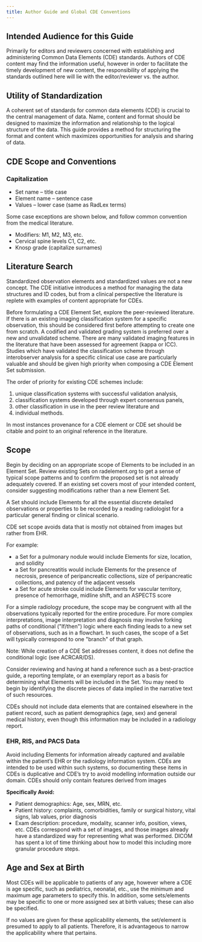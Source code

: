 ```yaml
---
title: Author Guide and Global CDE Conventions
---
```


## Intended Audience for this Guide

Primarily for editors and reviewers concerned with establishing and administering Common Data Elements (CDE) standards. Authors of CDE content may find the information useful, however in order to facilitate the timely development of new content, the responsibility of applying the standards outlined here will lie with the editor/reviewer vs. the author.

## Utility of Standardization

A coherent set of standards for common data elements (CDE) is crucial to the central management of data. Name, content and format should be designed to maximize the information and relationship to the logical structure of the data. This guide provides a method for structuring the format and content which maximizes opportunities for analysis and sharing of data.

## CDE Scope and Conventions

### Capitalization
- Set name – title case
- Element name – sentence case
- Values – lower case (same as RadLex terms)

Some case exceptions are shown below, and follow common convention from the medical literature.

- Modifiers: M1, M2, M3, etc. 
- Cervical spine levels C1, C2, etc.
- Knosp grade (capitalize surnames)

## Literature Search

Standardized observation elements and standardized values are not a new concept. The CDE initiative introduces a method for managing the data structures and ID codes, but from a clinical perspective the literature is replete with examples of content appropriate for CDEs.

Before formulating a CDE Element Set, explore the peer-reviewed literature. If there is an existing imaging classification system for a specific observation, this should be considered first before attempting to create one from scratch. A codified and validated grading system is preferred over a new and unvalidated scheme. There are many validated imaging features in the literature that have been assessed for agreement (kappa or ICC). Studies which have validated the classification scheme through interobserver analysis for a specific clinical use case are particularly valuable and should be given high priority when composing a CDE Element Set submission. 

The order of priority for existing CDE schemes include: 

1. unique classification systems with successful validation analysis, 
2. classification systems developed through expert consensus panels, 
3. other classification in use in the peer review literature and 
4. individual methods. 

In most instances provenance for a CDE element or CDE set should be citable and point to an original reference in the literature.

## Scope

Begin by deciding on an appropriate scope of Elements to be included in an Element Set. Review existing Sets on radelement.org to get a sense of typical scope patterns and to confirm the proposed set is not already adequately covered.  If an existing set covers most of your intended content, consider suggesting modifications rather than a new Element Set.  

A Set should include Elements for all the essential discrete detailed observations or properties to be recorded by a reading radiologist for a particular general finding or clinical scenario. 

CDE set scope avoids data that is mostly not obtained from images but rather from EHR.

For example:

- a Set for a pulmonary nodule would include Elements for size, location, and solidity 
- a Set for pancreatitis would include Elements for the presence of necrosis, presence of peripancreatic collections, size of peripancreatic collections, and patency of the adjacent vessels 
- a Set for acute stroke could include Elements for vascular territory, presence of hemorrhage, midline shift, and an ASPECTS score

For a simple radiology procedure, the scope may be congruent with all the observations typically reported for the entire procedure.
For more complex interpretations, image interpretation and diagnosis may involve forking paths of conditional ("If/then") logic where each finding leads to a new set of observations, such as in a flowchart. In such cases, the scope of a Set will typically correspond to one "branch" of that graph.

Note: While creation of a CDE Set addresses content, it does not define the conditional logic (see ACRCAR/DS).

Consider reviewing and having at hand a reference such as a best-practice guide, a reporting template, or an exemplary report as a basis for determining what Elements will be included in the Set. You may need to begin by identifying the discrete pieces of data implied in the narrative text of such resources.

CDEs should not include data elements that are contained elsewhere in the patient record, such as patient demographics (age, sex) and general medical history, even though this information may be included in a radiology report.

### EHR, RIS, and PACS Data

Avoid including Elements for information already captured and available within the patient’s EHR or the radiology information system. CDEs are intended to be used within such systems, so documenting these items in CDEs is duplicative and CDE’s try to avoid modelling information outside our domain. CDEs should only contain features derived from images

**Specifically Avoid:**

- Patient demographics: Age, sex, MRN, etc.
- Patient history: complaints, comorbidities, family or surgical history, vital signs, lab values, prior diagnosis
- Exam description: procedure, modality, scanner info, position, views, etc. CDEs correspond with a set of images, and those images already have a standardized way for representing what was performed. DICOM has spent a lot of time thinking about how to model this including more granular procedure steps.

## Age and Sex at Birth
Most CDEs will be applicable to patients of any age, however where a CDE is age specific, such as pediatrics, neonatal, etc., use the minimum and maximum age parameters  to specify this. In addition, some sets/elements may be specific to one or more assigned sex at birth values; these can also be specified. 

If no values are given for these applicability elements, the set/element is presumed to apply to all patients. Therefore, it is advantageous to narrow the applicability where that pertains.